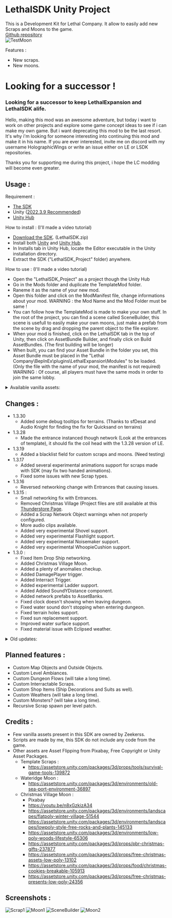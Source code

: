 # LethalSDK Unity Project

 This is a Development Kit for Lethal Company. It allow to easily add new Scraps and Moons to the game.  
 [Github repository](https://github.com/HolographicWings/LethalSDK-Unity-Project)  
 ![TestMoon](https://raw.githubusercontent.com/HolographicWings/LethalSDK-Unity-Project/main/Screenshots/TestMoon.webp "TestMoon")

Features :
- New scraps.
- New moons.

# Looking for a successor !

### Looking for a successor to keep LethalExpansion and LethalSDK alife.

Hello, making this mod was an awesome adventure, but today i want to work on other projects and explore some game concept ideas to see if i can make my own game.
But i want deprecating this mod to be the last resort.
It's why i'm looking for someone interesting into continuing this mod and make it in his name.
If you are ever interested, invite me on discord with my username HolographicWings or write an issue either on LE or LSDK repositories.

Thanks you for supporting me during this project, i hope the LC modding will become even greater.

## Usage :
Requirement :
- [The SDK](https://github.com/HolographicWings/LethalSDK-Unity-Project/releases)
- Unity ([2022.3.9 Recommended](https://unity.com/releases/editor/whats-new/2022.3.9))
- [Unity Hub](https://unity.com/download)

How to install :
(I'll made a video tutorial)
- [Download the SDK](https://github.com/HolographicWings/LethalSDK-Unity-Project/releases). (LethalSDK.zip)
- Install both [Unity](https://unity.com/releases/editor/whats-new/2022.3) and [Unity Hub](https://unity.com/download).
- In Installs tab in Unity Hub, locate the Editor executable in the Unity installation directory.
- Extract the SDK ("LethalSDK_Project" folder) anywhere.

How to use :
(I'll made a video tutorial)
- Open the "LethalSDK_Project" as a project though the Unity Hub
- Go in the Mods folder and duplicate the TemplateMod folder.
- Raneme it as the name of your new mod.
- Open this folder and click on the ModManifest file, change informations about your mod.
  WARNING : the Mod Name and the Mod Folder must be same !
- You can follow how the TemplateMod is made to make your own stuff.
  In the root of the project, you can find a scene called SceneBuilder, this scene is usefull to easily make your own moons, just make a prefab from the scene by drag and dropping the parent object to the file explorer.
- When your mod is finished, click on the LethalSDK tab in the top of Unity, then click on AssetBundle Builder, and finally click on Build AssetBundles. (The first building will be longer)
- When built, you can find your Asset Bundle in the folder you set, this Asset Bundle must be placed in the "Lethal Company\BepInEx\plugins\LethalExpansion\Modules\" to be loaded. (Only the file with the name of your mod, the manifest is not required)
  WARNING : Of course, all players must have the same mods in order to join the same lobby.

<details>
  <summary>Available vanilla assets:</summary>
  <details>
  <summary>Sounds:</summary>
  <ul>
    <li>GrabFlashlight</li>
    <li>DropFlashlight</li>
    <li>PocketFlashlight</li>
    <li>DropHeavyBox1</li>
    <li>FlashlightClickMini</li>
    <li>FlashlightClickMini2</li>
    <li>FlashlightMiniOutOfBatteries</li>
    <li>GrabKey</li>
    <li>DropKey</li>
    <li>PocketKey</li>
    <li>DropMetalObject1</li>
    <li>LockPickerPicking</li>
    <li>DropMetalObject2</li>
    <li>LungMachine</li>
    <li>FlashlightClick</li>
    <li>FlashlightOutOfBatteries</li>
    <li>FlashlightFlicker</li>
    <li>GrabShovel</li>
    <li>DropShovel</li>
    <li>PocketShovel</li>
    <li>ShovelReelUp</li>
    <li>ShovelSwing</li>
    <li>ShovelHitDefault</li>
    <li>ShovelHitDefault2</li>
    <li>DropMetalBox</li>
    <li>ExtensionLadderHitWall</li>
    <li>ExtensionLadderHitWall2</li>
    <li>ExtensionLadderExtend</li>
    <li>FallingAir</li>
    <li>ExtensionLadderShrink</li>
    <li>ExtensionLadderAlarm</li>
    <li>ExtensionLadderLidOpen</li>
    <li>HoldTZP</li>
    <li>DropCan</li>
    <li>PocketWalkieTalkie</li>
    <li>WalkieTalkieTransmissionOff3</li>
    <li>WalkieTalkieTransmissionOff4</li>
    <li>WalkieTalkieTransmissionOff5</li>
    <li>WalkieTalkieTransmissionOff</li>
    <li>WalkieTalkieTransmissionOff2</li>
    <li>WalkieTalkieOff</li>
    <li>WalkieTalkieOn</li>
    <li>WalkieTalkieTalkingNotHeld</li>
    <li>WalkieTalkieCutOut</li>
    <li>BeginShock1</li>
    <li>GunOverheat</li>
    <li>BreakerLever1</li>
    <li>PatcherDetectAnomaly</li>
    <li>GunScan</li>
    <li>ShovelPickUp</li>
    <li>DropPlastic1</li>
    <li>AirHorn1</li>
    <li>AirHornFar</li>
    <li>DropBell</li>
    <li>PickUpPlasticBin</li>
    <li>DropBottles</li>
    <li>DropPlastic2</li>
    <li>DropMetalObject3</li>
    <li>CashRegisterDing</li>
    <li>DropJug</li>
    <li>ClownHorn1</li>
    <li>ClownHornFar</li>
    <li>DropPlasticLarge</li>
    <li>Hairdryer1</li>
    <li>HairdryerFar</li>
    <li>DropGlass1</li>
    <li>DropThinMetal</li>
    <li>RemoteClick</li>
    <li>DuckQuack</li>
    <li>DropRubberDuck</li>
    <li>BeeHiveGrab</li>
    <li>BeeHiveDrop</li>
    <li>GhostDeviceHitGround</li>
    <li>GrabShotgun</li>
    <li>DropGun</li>
    <li>ShotgunBlast2</li>
    <li>ShotgunBlast</li>
    <li>ShotgunReload</li>
    <li>ShotgunBlastFail</li>
    <li>ShotgunSafetyOn</li>
    <li>ShotgunSafetyOff</li>
    <li>GrabShotgunShell</li>
    <li>DropShotgunShell</li>
    <li>GrabBottle</li>
    <li>DropBottleSingle</li>
    <li>GrabCardboardBox</li>
    <li>DropCardboardBox</li>
    <li>Fart1</li>
    <li>Fart2</li>
    <li>Fart3</li>
    <li>Fart5</li>
  </ul>
  </details>
  <details>
  <summary>Orbit Prefabs:</summary>
  <ul>
	  <li>Moon1</li>
	  <li>Moon2</li>
	  <li>Moon3</li>
  </ul>
  </details>
  <details>
  <summary>Map Objects:</summary>
  <ul>
	  <li>Landmine</li>
	  <li>TurretContainer</li>
  </ul>
  </details>
  <details>
  <summary>OutsideObjects:</summary>
  <ul>
	  <li>LargeRock1</li>
	  <li>LargeRock2</li>
	  <li>LargeRock3</li>
	  <li>LargeRock4</li>
	  <li>TreeLeafless1</li>
	  <li>TreeLeafless2Snowy</li>
	  <li>TreeLeafless3Snowy</li>
	  <li>SmallGreyRocks1</li>
	  <li>SmallGreyRocks2</li>
	  <li>GiantPumpkin</li>
	  <li>Tree1</li>
  </ul>
  </details>
  <details>
  <summary>Scraps:</summary>
  <ul>
	  <li>Cog1</li>
	  <li>EnginePart1</li>
	  <li>FishTestProp</li>
	  <li>MetalSheet</li>
	  <li>FlashLaserPointer</li>
	  <li>BigBolt</li>
	  <li>BottleBin</li>
	  <li>Ring</li>
	  <li>SteeringWheel</li>
	  <li>MoldPan</li>
	  <li>EggBeater</li>
	  <li>PickleJar</li>
	  <li>DustPan</li>
	  <li>Airhorn</li>
	  <li>ClownHorn</li>
	  <li>CashRegister</li>
	  <li>Candy</li>
	  <li>GoldBar</li>
	  <li>YieldSign</li>
	  <li>ToyCube</li>
	  <li>Remote</li>
	  <li>RobotToy</li>
	  <li>MagnifyingGlass</li>
	  <li>StopSign</li>
	  <li>TeaKettle</li>
	  <li>Mug</li>
	  <li>SodaCanRed</li>
	  <li>Phone</li>
	  <li>Hairdryer</li>
	  <li>Brush</li>
	  <li>Bell</li>
	  <li>RubberDuck</li>
	  <li>ChemicalJug</li>
	  <li>FancyLamp</li>
	  <li>FancyCup</li>
	  <li>FancyPainting</li>
	  <li>Toothpaste</li>
	  <li>PillBottle</li>
	  <li>PerfumeBottle</li>
	  <li>Dentures</li>
	  <li>7Ball</li>
	  <li>DiyFlashbang</li>
	  <li>GiftBox</li>
	  <li>Flask</li>
	  <li>WhoopieCushion</li>
	  <li>ComedyMask</li>
	  <li>TragedyMask</li>
  </ul>
  </details>
  <details>
  <summary>Ambiances:</summary>
  <ul>
	  <li>Level1TypeAmbience</li>
	  <li>ForestTypeAmbience</li>
	  <li>MansionTypeAmbience</li>
  </ul>
  </details>
  <details>
  <summary>Enemies:</summary>
  <ul>
	  <li>Centipede</li>
	  <li>SandSpider</li>
	  <li>HoarderBug</li>
	  <li>Flowerman</li>
	  <li>Crawler</li>
	  <li>Blob</li>
	  <li>DressGirl</li>
	  <li>Puffer</li>
	  <li>MouthDog</li>
	  <li>ForestGiant</li>
	  <li>SandWorm</li>
	  <li>RedLocustBees</li>
	  <li>Doublewing</li>
	  <li>DocileLocustBees</li>
	  <li>BaboonHawk</li>
	  <li>SpringMan</li>
	  <li>Jester</li>
	  <li>LassoMan</li>
	  <li>Nutcracker</li>
	  <li>MaskedPlayerEnemy</li>
  </ul>
  </details>
</details>

## Changes :
- 1.3.30
	- Added some debug tooltips for terrains. (Thanks to sfDesat and Audio Knight for finding the fix for Quicksand on terrains)
- 1.3.28
	- Made the entrance instanced though network (Look at the entrances of template), it should fix the coil head with the 1.3.28 version of LE.
- 1.3.19
	- Added a blacklist field for custom scraps and moons. (Need testing)
- 1.3.17
	- Added several experimental animations support for scraps made with SDK (may fix two handed animations).
	- Fixed some issues with new Scrap types.
- 1.3.16
	- Reversed networking change with Entrances that causing issues.
- 1.3.15 :
	- Small networking fix with Entrances.
	- Removed Christmas Village (Project files are still available at this [Thunderstore Page](https://thunderstore.io/c/lethal-company/p/HolographicWings/ChristmasVillage_Legacy).
	- Added a Scrap Network Object warnings when not properly configured.
	- More audio clips available.
	- Added very experimental Shovel support.
	- Added very experimental Flashlight support.
	- Added very experimental Noisemaker support.
	- Added very experimental WhoopieCushion support.
- 1.3.0 :
	- Fixed Item Drop Ship networking.
	- Added Christmas Village Moon.
	- Added a plenty of anomalies checkup.
	- Added DamagePlayer trigger.
	- Added Interract Trigger.
	- Added experimental Ladder support.
	- Added Added SoundYDistance component.
	- Added network prefabs to AssetBanks.
	- Fixed clock doesn't showing when leaving dungeon.
	- Fixed water sound don't stopping when entering dungeon.
	- Fixed terrain holes support.
	- Fixed sun replacement support.
	- Improved water surface support.
	- Fixed material issue with Eclipsed weather.
<details>
  <summary>Old updates:</summary>
	<ul>
		<li>1.2.11 :
			<ul>
				<li>Fixed monster names parsing issue that made inside monsters spawn outside.</li>
				<li>Ajusted default scrap spawn weights.</li>
				<li>Ajusted version checker.</li>
				<li>Some null exceptions covered.</li>
			</ul>
		</li>
		<li>1.2.7 :
			<ul>
				<li>Renamed UseGlobalSpawnRate field into UseGlobalSpawnWeight.</li>
				<li>Added some missing options for scraps.</li>
				<li>Added a security in name of assets to avoid errors.</li>
				<li>Added several editor rules to guide users.</li>
				<li>Overall micro optimizations of assets made with SDK.</li>
				<li>Wateridge optimization first pass.</li>
				<li>Fixed external scan nodes.</li>
			</ul>
		</li>
		<li>1.2.0 :
			<ul>
				<li>Added support for more Fire Exits.</li>
				<li>Added Item Drop Ship support.</li>
				<li>New moons can now be hidden from the Terminal if wished.</li>
				<li>Added an Old Asset Remover.</li>
				<li>Added a Version Checker.</li>
			</ul>
		</li>
		<li>1.1.7 :
			<ul>
				<li>New file extension for Modules.</li>
			</ul>
		</li>
		<li>1.1.6 :
			<ul>
				<li>Fixed ShipNavmesh Prefab.</li>
			</ul>
		</li>
		<li>1.1.5 :
			<ul>
				<li>Added water support.</li>
				<li>Fixed minor issues.</li>
				<li>Updated moon support.</li>
				<li>Added Old Sea Port map and Assets.</li>
			</ul>
		</li>
		<li>1.1.4 :
			<ul>
				<li>Game Version 45 Ready.</li>
			</ul>
		</li>
		<li>1.1.3 :
			<ul>
				<li>Fixed possible AssetBundle creation lock.</li>
			</ul>
		</li>
		<li>1.1.2 :
			<ul>
				<li>Finally fixed the crash.</li>
			</ul>
		</li>
		<li>1.1.1 :
			<ul>
				<li>Attempt to fix a crash when dropping the PlayerShipNavMesh prefab on a scene.</li>
			</ul>
		</li>
		<li>1.1.0 :
			<ul>
				<li>Full custom moons support.</li>
				<li>Removed useless assets and compressed the main skybox.</li>
				<li>Automatic asset bundle addressing.</li>
			</ul>
		</li>
	</ul>
</details>

## Planned features :
- Custom Map Objects and Outside Objects.
- Custom Level Ambiances.
- Custom Dungeon Flows (will take a long time).
- Custom Interractable Scraps.
- Custom Shop Items (Ship Decorations and Suits as well).
- Custom Weathers (will take a long time).
- Custom Monsters? (will take a long time).
- Recursive Scrap spawn per level patch.

## Credits :
- Few vanilla assets present in this SDK are owned by Zeekerss.
- Scripts are made by me, this SDK do not include any code from the game.
- Other assets are Asset Flipping from Pixabay, Free Copyright or Unity Asset Packages.
	- Template Scraps :
		- https://assetstore.unity.com/packages/3d/props/tools/survival-game-tools-139872
	- Wateridge Moon :
		- https://assetstore.unity.com/packages/3d/environments/old-sea-port-environment-36897
	- Christmas Village Moon :
		- Pixabay
		- https://youtu.be/n8xGzkizA34
		- https://assetstore.unity.com/packages/3d/environments/landscapes/flatpoly-winter-village-51544
		- https://assetstore.unity.com/packages/3d/environments/landscapes/lowpoly-style-free-rocks-and-plants-145133
		- https://assetstore.unity.com/packages/3d/environments/low-poly-woods-lifestyle-65306
		- https://assetstore.unity.com/packages/3d/props/pbr-christmas-gifts-237877
		- https://assetstore.unity.com/packages/3d/props/free-christmas-assets-low-poly-13102
		- https://assetstore.unity.com/packages/3d/props/food/christmas-cookies-breakable-105913
		- https://assetstore.unity.com/packages/3d/props/free-christmas-presents-low-poly-24356

## Screenshots :
![Scrap1](https://raw.githubusercontent.com/HolographicWings/LethalSDK-Unity-Project/main/Screenshots/Scrap1.webp "Scrap1")
![Moon1](https://raw.githubusercontent.com/HolographicWings/LethalSDK-Unity-Project/main/Screenshots/Moon1.webp "Moon1")
![SceneBuilder](https://raw.githubusercontent.com/HolographicWings/LethalSDK-Unity-Project/main/Screenshots/SceneBuilder.webp "SceneBuilder")
![Moon2](https://raw.githubusercontent.com/HolographicWings/LethalSDK-Unity-Project/main/Screenshots/Moon2.webp "Moon2")

